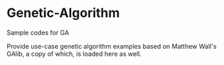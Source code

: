 # Genetic-Algorithm
Sample codes for GA

Provide use-case genetic algorithm examples based on Matthew Wall's GAlib, a copy of which, is loaded here as well.
